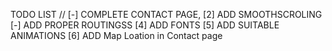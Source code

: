 TODO LIST //
[-] COMPLETE CONTACT PAGE,
[2] ADD SMOOTHSCROLING
[-] ADD PROPER ROUTINGSS
[4] ADD FONTS
[5] ADD SUITABLE ANIMATIONS
[6] ADD Map Loation in Contact page
